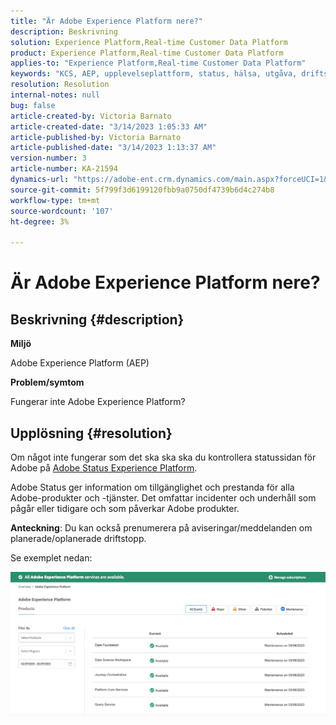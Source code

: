 ```yaml
---
title: "Är Adobe Experience Platform nere?"
description: Beskrivning
solution: Experience Platform,Real-time Customer Data Platform
product: Experience Platform,Real-time Customer Data Platform
applies-to: "Experience Platform,Real-time Customer Data Platform"
keywords: "KCS, AEP, upplevelseplattform, status, hälsa, utgåva, driftstopp"
resolution: Resolution
internal-notes: null
bug: false
article-created-by: Victoria Barnato
article-created-date: "3/14/2023 1:05:33 AM"
article-published-by: Victoria Barnato
article-published-date: "3/14/2023 1:13:37 AM"
version-number: 3
article-number: KA-21594
dynamics-url: "https://adobe-ent.crm.dynamics.com/main.aspx?forceUCI=1&pagetype=entityrecord&etn=knowledgearticle&id=16201d51-04c2-ed11-83ff-6045bd006d92"
source-git-commit: 5f799f3d6199120fbb9a0750df4739b6d4c274b8
workflow-type: tm+mt
source-wordcount: '107'
ht-degree: 3%

---
```


# Är Adobe Experience Platform nere?

## Beskrivning {#description}


<b>Miljö</b>

Adobe Experience Platform (AEP)

<b>Problem/symtom</b>

Fungerar inte Adobe Experience Platform?


## Upplösning {#resolution}


Om något inte fungerar som det ska ska ska du kontrollera statussidan för Adobe på [Adobe Status Experience Platform](https://status.adobe.com/cloud/experience_platform#/).

Adobe Status ger information om tillgänglighet och prestanda för alla Adobe-produkter och -tjänster. Det omfattar incidenter och underhåll som pågår eller tidigare och som påverkar Adobe produkter.

<b>Anteckning</b>: Du kan också prenumerera på aviseringar/meddelanden om planerade/oplanerade driftstopp.

Se exemplet nedan:

![](assets/dc4ebf6a-94b6-ed11-83fe-6045bd006a22.png)

